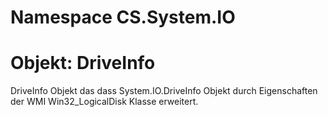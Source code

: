 # Namespace CS.System.IO
# Objekt: DriveInfo

DriveInfo Objekt das dass System.IO.DriveInfo Objekt durch Eigenschaften der WMI Win32_LogicalDisk Klasse erweitert.
